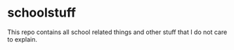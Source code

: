 # schoolstuff

This repo contains all school related things and other stuff that I do not
care to explain.
